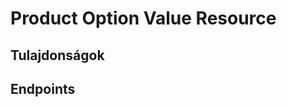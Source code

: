 # Product Option Value Resource

## Tulajdonságok

<ResourceProperties :resource="'product_option_value'" :lang="'hu'"/>

## Endpoints

[//]: <> (GET ENDPOINT)
<ResourceEndpoint :resource="'product_option_value'" :endpoint="'get'" :lang="'hu'">

<template v-slot:responseJSON>

<<< @/docs/fixtures/api/product_option_value/response/json/get_id.json

</template>

<template v-slot:responseXML>

<<< @/docs/fixtures/api/product_option_value/response/xml/get_id.xml

</template>

</ResourceEndpoint>

[//]: <> (GETCOLLECTION ENDPOINT)
<ResourceEndpoint :resource="'product_option_value'" :endpoint="'getCollection'" :lang="'hu'">

<template v-slot:responseJSON>

<<< @/docs/fixtures/api/product_option_value/response/json/get_page.json

</template>

<template v-slot:responseXML>

<<< @/docs/fixtures/api/product_option_value/response/xml/get_page.xml

</template>

</ResourceEndpoint>

[//]: <> (POST ENDPOINT)
<ResourceEndpoint :resource="'product_option_value'" :endpoint="'post'" :lang="'hu'">

<template v-slot:request>

<<< @/docs/fixtures/api/product_option_value/request/post.json

</template>

<template v-slot:responseJSON>

<<< @/docs/fixtures/api/product_option_value/response/json/get_id.json

</template>

<template v-slot:responseXML>

<<< @/docs/fixtures/api/product_option_value/response/xml/get_id.xml

</template>

</ResourceEndpoint>

[//]: <> (PUT ENDPOINT)
<ResourceEndpoint :resource="'product_option_value'" :endpoint="'put'" :lang="'hu'">

<template v-slot:request>

<<< @/docs/fixtures/api/product_option_value/request/put.json

</template>

<template v-slot:responseJSON>

<<< @/docs/fixtures/api/product_option_value/response/json/get_id.json

</template>

<template v-slot:responseXML>

<<< @/docs/fixtures/api/product_option_value/response/xml/get_id.xml

</template>

</ResourceEndpoint>

[//]: <> (DELETE ENDPOINT)
<ResourceEndpoint :resource="'product_option_value'" :endpoint="'delete'" :lang="'hu'"/>

